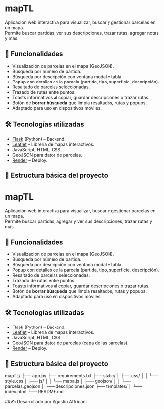 # mapTL

Aplicación web interactiva para visualizar, buscar y gestionar parcelas en un mapa.  
Permite buscar partidas, ver sus descripciones, trazar rutas, agregar notas y más.  

## 🚀 Funcionalidades

- Visualización de parcelas en el mapa (GeoJSON).  
- Búsqueda por número de partida.  
- Búsqueda por descripción con ventana modal y tabla.  
- Popup con detalles de la parcela (partida, tipo, superficie, descripción).  
- Resaltado de parcelas seleccionadas.  
- Trazado de rutas entre puntos.  
- Toasts informativos al copiar, guardar descripciones o trazar rutas.  
- Botón de **borrar búsqueda** que limpia resaltados, rutas y popups.  
- Adaptado para uso en dispositivos móviles.  

## 🛠️ Tecnologías utilizadas

- [Flask](https://flask.palletsprojects.com/) (Python) – Backend.  
- [Leaflet](https://leafletjs.com/) – Librería de mapas interactivos.  
- JavaScript, HTML, CSS.  
- GeoJSON para datos de parcelas.  
- [Render](https://render.com/) – Deploy.  

## 📂 Estructura básica del proyecto

# mapTL

Aplicación web interactiva para visualizar, buscar y gestionar parcelas en un mapa.  
Permite buscar partidas, agregar y ver sus descripciones, trazar rutas y más.  

## 🚀 Funcionalidades

- Visualización de parcelas en el mapa (GeoJSON).  
- Búsqueda por número de partida.  
- Búsqueda por descripción con ventana modal y tabla.  
- Popup con detalles de la parcela (partida, tipo, superficie, descripción).  
- Resaltado de parcelas seleccionadas.  
- Trazado de rutas entre puntos.  
- Toasts informativos al copiar, guardar descripciones o trazar rutas.  
- Botón de **borrar búsqueda** que limpia resaltados, rutas y popups.  
- Adaptado para uso en dispositivos móviles.  

## 🛠️ Tecnologías utilizadas

- [Flask](https://flask.palletsprojects.com/) (Python) – Backend.  
- [Leaflet](https://leafletjs.com/) – Librería de mapas interactivos.  
- JavaScript, HTML, CSS.  
- GeoJSON para datos de parcelas (capa de las parcelas).  
- [Render](https://render.com/) – Deploy.  

## 📂 Estructura básica del proyecto

mapTL/
├── app.py
├── requirements.txt
├── static/
│   ├── css/
│   │   └── style.css
│   ├── js/
│   │   └── mapa.js
│   ├── geojson/
│   │   └── parcelas.geojson
│   └── descripciones.json
├── templates/
│   └── index.html
└── README.md


##✍️ Desarrollado por Agustín Affricani

